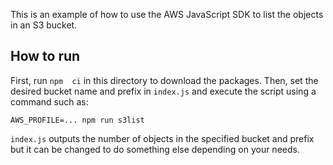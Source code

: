 This is an example of how to use the AWS JavaScript SDK to list the objects in an S3 bucket.

## How to run
First, run `npm  ci` in this directory to download the packages. Then, set the desired bucket name and prefix in `index.js` and execute the script using a command such as:
```
AWS_PROFILE=... npm run s3list
```
`index.js` outputs the number of objects in the specified bucket and prefix but it can be changed to do something else depending on your needs.
